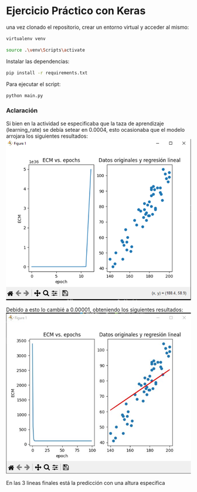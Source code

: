 # Ejercicio Práctico con Keras

una vez clonado el repositorio, crear un entorno virtual y acceder al mismo:
```bash
virtualenv venv
```
```bash
source .\venv\Scripts\activate
```
Instalar las dependencias:
```bash
pip install -r requirements.txt
```

Para ejecutar el script:
```bash
python main.py
```

### Aclaración

Si bien en la actividad se especificaba que la taza de aprendizaje (learning_rate) se debía setear en 0.0004, esto ocasionaba que el modelo arrojara los siguientes resultados:  
![graficos](prediccion1.png)  

Debido a esto lo cambié a 0.00001, obteniendo los siguientes resultados:  
![graficos](prediccion2.jpg)  

En las 3 lineas finales está la predicción con una altura especifica